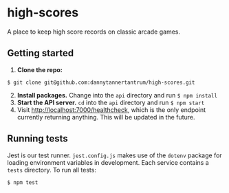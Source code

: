 # high-scores

A place to keep high score records on classic arcade games.

## Getting started

1. **Clone the repo:**
  ```
  $ git clone git@github.com:dannytannertantrum/high-scores.git
  ```
2. **Install packages.** Change into the `api` directory and run `$ npm install`
3. **Start the API server.** `cd` into the `api` directory and run `$ npm start`
4. Visit [http://localhost:7000/healthcheck](http://localhost:7000/healthcheck), which is the only endpoint currently returning anything. This will be updated in the future.

## Running tests

Jest is our test runner. `jest.config.js` makes use of the `dotenv` package for loading environment variables in development. Each service contains a `tests` directory. To run all tests:
```
$ npm test
```
